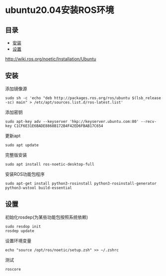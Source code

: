 # ubuntu20.04安装ROS环境

## 目录

-   [安装](#安装)
-   [设置](#设置)

<http://wiki.ros.org/noetic/Installation/Ubuntu>

## 安装

添加镜像源

`sudo sh -c 'echo "deb http://packages.ros.org/ros/ubuntu $(lsb_release -sc) main" > /etc/apt/sources.list.d/ros-latest.list'`

添加密钥

`sudo apt-key adv --keyserver 'hkp://keyserver.ubuntu.com:80' --recv-key C1CF6E31E6BADE8868B172B4F42ED6FBAB17C654`

更新apt

`sudo apt update`

完整版安装

`sudo apt install ros-noetic-desktop-full`

安装ROS功能包程序

`sudo apt-get install python3-rosinstall python3-rosinstall-generator python3-wstool build-essential `

## 设置

初始化rosdep(为某些功能包按照系统依赖)

```纯文本
sudo resdop init
rosdep update
```

设置环境变量

`echo "source /opt/ros/noetic/setup.zsh" >> ~/.zshrc`

测试

`roscore`
